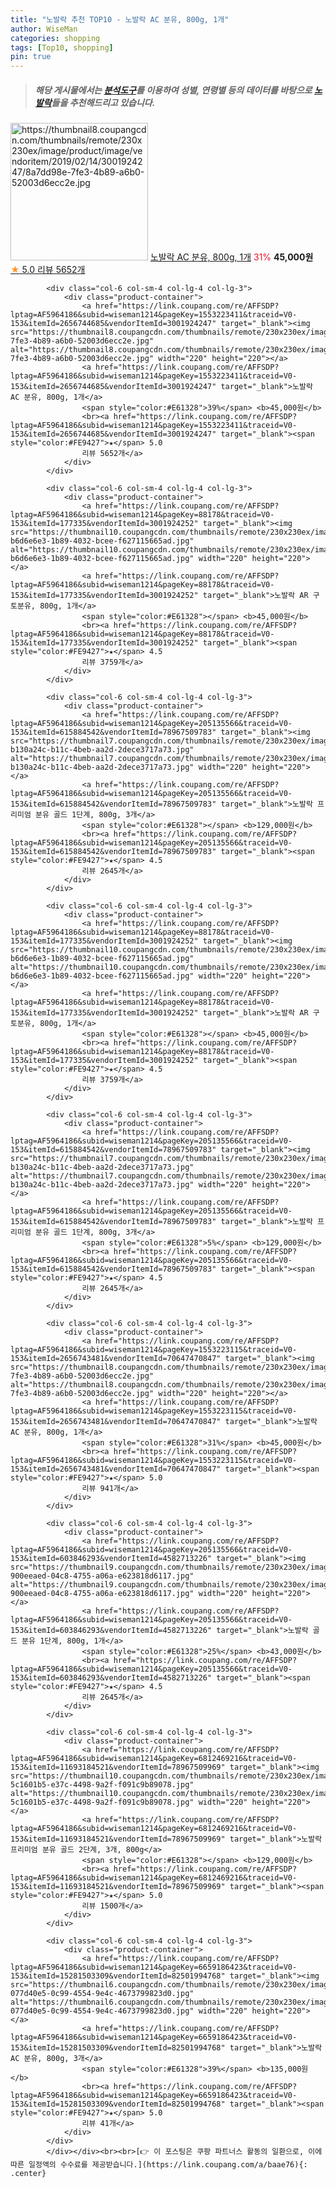 ```yaml
---
title: "노발락 추천 TOP10 - 노발락 AC 분유, 800g, 1개"
author: WiseMan
categories: shopping
tags: [Top10, shopping]
pin: true
---
```


> ##### 해당 게시물에서는 [**분석도구**](https://itemscout.io/)를 이용하여 **성별**, **연령별** 등의 데이터를 바탕으로 [**노발락**](https://link.coupang.com/a/baae76)들을 추천해드리고 있습니다.
<div class="container"><div class="row">
            <div class="col-6 col-sm-4 col-lg-4 col-lg-3">
                <div class="product-container">
                    <a href="https://link.coupang.com/re/AFFSDP?lptag=AF5964186&subid=wiseman1214&pageKey=1553223411&traceid=V0-153&itemId=2656744685&vendorItemId=3001924247" target="_blank"><img src="https://thumbnail8.coupangcdn.com/thumbnails/remote/230x230ex/image/product/image/vendoritem/2019/02/14/3001924247/8a7dd98e-7fe3-4b89-a6b0-52003d6ecc2e.jpg" alt="https://thumbnail8.coupangcdn.com/thumbnails/remote/230x230ex/image/product/image/vendoritem/2019/02/14/3001924247/8a7dd98e-7fe3-4b89-a6b0-52003d6ecc2e.jpg" width="220" height="220"></a>
                    <a href="https://link.coupang.com/re/AFFSDP?lptag=AF5964186&subid=wiseman1214&pageKey=1553223411&traceid=V0-153&itemId=2656744685&vendorItemId=3001924247" target="_blank">노발락 AC 분유, 800g, 1개</a>
                    <span style="color:#E61328">31%</span> <b>45,000원</b>
                    <br><a href="https://link.coupang.com/re/AFFSDP?lptag=AF5964186&subid=wiseman1214&pageKey=1553223411&traceid=V0-153&itemId=2656744685&vendorItemId=3001924247" target="_blank"><span style="color:#FE9427">★</span> 5.0
                    리뷰 5652개</a>
                </div>
            </div>
            
            <div class="col-6 col-sm-4 col-lg-4 col-lg-3">
                <div class="product-container">
                    <a href="https://link.coupang.com/re/AFFSDP?lptag=AF5964186&subid=wiseman1214&pageKey=1553223411&traceid=V0-153&itemId=2656744685&vendorItemId=3001924247" target="_blank"><img src="https://thumbnail8.coupangcdn.com/thumbnails/remote/230x230ex/image/product/image/vendoritem/2019/02/14/3001924247/8a7dd98e-7fe3-4b89-a6b0-52003d6ecc2e.jpg" alt="https://thumbnail8.coupangcdn.com/thumbnails/remote/230x230ex/image/product/image/vendoritem/2019/02/14/3001924247/8a7dd98e-7fe3-4b89-a6b0-52003d6ecc2e.jpg" width="220" height="220"></a>
                    <a href="https://link.coupang.com/re/AFFSDP?lptag=AF5964186&subid=wiseman1214&pageKey=1553223411&traceid=V0-153&itemId=2656744685&vendorItemId=3001924247" target="_blank">노발락 AC 분유, 800g, 1개</a>
                    <span style="color:#E61328">39%</span> <b>45,000원</b>
                    <br><a href="https://link.coupang.com/re/AFFSDP?lptag=AF5964186&subid=wiseman1214&pageKey=1553223411&traceid=V0-153&itemId=2656744685&vendorItemId=3001924247" target="_blank"><span style="color:#FE9427">★</span> 5.0
                    리뷰 5652개</a>
                </div>
            </div>
            
            <div class="col-6 col-sm-4 col-lg-4 col-lg-3">
                <div class="product-container">
                    <a href="https://link.coupang.com/re/AFFSDP?lptag=AF5964186&subid=wiseman1214&pageKey=88178&traceid=V0-153&itemId=177335&vendorItemId=3001924252" target="_blank"><img src="https://thumbnail10.coupangcdn.com/thumbnails/remote/230x230ex/image/retail/images/4459554216094882-b6d6e6e3-1b89-4032-bcee-f627115665ad.jpg" alt="https://thumbnail10.coupangcdn.com/thumbnails/remote/230x230ex/image/retail/images/4459554216094882-b6d6e6e3-1b89-4032-bcee-f627115665ad.jpg" width="220" height="220"></a>
                    <a href="https://link.coupang.com/re/AFFSDP?lptag=AF5964186&subid=wiseman1214&pageKey=88178&traceid=V0-153&itemId=177335&vendorItemId=3001924252" target="_blank">노발락 AR 구토분유, 800g, 1개</a>
                    <span style="color:#E61328"></span> <b>45,000원</b>
                    <br><a href="https://link.coupang.com/re/AFFSDP?lptag=AF5964186&subid=wiseman1214&pageKey=88178&traceid=V0-153&itemId=177335&vendorItemId=3001924252" target="_blank"><span style="color:#FE9427">★</span> 4.5
                    리뷰 3759개</a>
                </div>
            </div>
            
            <div class="col-6 col-sm-4 col-lg-4 col-lg-3">
                <div class="product-container">
                    <a href="https://link.coupang.com/re/AFFSDP?lptag=AF5964186&subid=wiseman1214&pageKey=205135566&traceid=V0-153&itemId=615884542&vendorItemId=78967509783" target="_blank"><img src="https://thumbnail7.coupangcdn.com/thumbnails/remote/230x230ex/image/retail/images/56926098804477-b130a24c-b11c-4beb-aa2d-2dece3717a73.jpg" alt="https://thumbnail7.coupangcdn.com/thumbnails/remote/230x230ex/image/retail/images/56926098804477-b130a24c-b11c-4beb-aa2d-2dece3717a73.jpg" width="220" height="220"></a>
                    <a href="https://link.coupang.com/re/AFFSDP?lptag=AF5964186&subid=wiseman1214&pageKey=205135566&traceid=V0-153&itemId=615884542&vendorItemId=78967509783" target="_blank">노발락 프리미엄 분유 골드 1단계, 800g, 3개</a>
                    <span style="color:#E61328"></span> <b>129,000원</b>
                    <br><a href="https://link.coupang.com/re/AFFSDP?lptag=AF5964186&subid=wiseman1214&pageKey=205135566&traceid=V0-153&itemId=615884542&vendorItemId=78967509783" target="_blank"><span style="color:#FE9427">★</span> 4.5
                    리뷰 2645개</a>
                </div>
            </div>
            
            <div class="col-6 col-sm-4 col-lg-4 col-lg-3">
                <div class="product-container">
                    <a href="https://link.coupang.com/re/AFFSDP?lptag=AF5964186&subid=wiseman1214&pageKey=88178&traceid=V0-153&itemId=177335&vendorItemId=3001924252" target="_blank"><img src="https://thumbnail10.coupangcdn.com/thumbnails/remote/230x230ex/image/retail/images/4459554216094882-b6d6e6e3-1b89-4032-bcee-f627115665ad.jpg" alt="https://thumbnail10.coupangcdn.com/thumbnails/remote/230x230ex/image/retail/images/4459554216094882-b6d6e6e3-1b89-4032-bcee-f627115665ad.jpg" width="220" height="220"></a>
                    <a href="https://link.coupang.com/re/AFFSDP?lptag=AF5964186&subid=wiseman1214&pageKey=88178&traceid=V0-153&itemId=177335&vendorItemId=3001924252" target="_blank">노발락 AR 구토분유, 800g, 1개</a>
                    <span style="color:#E61328"></span> <b>45,000원</b>
                    <br><a href="https://link.coupang.com/re/AFFSDP?lptag=AF5964186&subid=wiseman1214&pageKey=88178&traceid=V0-153&itemId=177335&vendorItemId=3001924252" target="_blank"><span style="color:#FE9427">★</span> 4.5
                    리뷰 3759개</a>
                </div>
            </div>
            
            <div class="col-6 col-sm-4 col-lg-4 col-lg-3">
                <div class="product-container">
                    <a href="https://link.coupang.com/re/AFFSDP?lptag=AF5964186&subid=wiseman1214&pageKey=205135566&traceid=V0-153&itemId=615884542&vendorItemId=78967509783" target="_blank"><img src="https://thumbnail7.coupangcdn.com/thumbnails/remote/230x230ex/image/retail/images/56926098804477-b130a24c-b11c-4beb-aa2d-2dece3717a73.jpg" alt="https://thumbnail7.coupangcdn.com/thumbnails/remote/230x230ex/image/retail/images/56926098804477-b130a24c-b11c-4beb-aa2d-2dece3717a73.jpg" width="220" height="220"></a>
                    <a href="https://link.coupang.com/re/AFFSDP?lptag=AF5964186&subid=wiseman1214&pageKey=205135566&traceid=V0-153&itemId=615884542&vendorItemId=78967509783" target="_blank">노발락 프리미엄 분유 골드 1단계, 800g, 3개</a>
                    <span style="color:#E61328">5%</span> <b>129,000원</b>
                    <br><a href="https://link.coupang.com/re/AFFSDP?lptag=AF5964186&subid=wiseman1214&pageKey=205135566&traceid=V0-153&itemId=615884542&vendorItemId=78967509783" target="_blank"><span style="color:#FE9427">★</span> 4.5
                    리뷰 2645개</a>
                </div>
            </div>
            
            <div class="col-6 col-sm-4 col-lg-4 col-lg-3">
                <div class="product-container">
                    <a href="https://link.coupang.com/re/AFFSDP?lptag=AF5964186&subid=wiseman1214&pageKey=1553223115&traceid=V0-153&itemId=2656743481&vendorItemId=70647470847" target="_blank"><img src="https://thumbnail8.coupangcdn.com/thumbnails/remote/230x230ex/image/product/image/vendoritem/2019/02/14/3001924247/8a7dd98e-7fe3-4b89-a6b0-52003d6ecc2e.jpg" alt="https://thumbnail8.coupangcdn.com/thumbnails/remote/230x230ex/image/product/image/vendoritem/2019/02/14/3001924247/8a7dd98e-7fe3-4b89-a6b0-52003d6ecc2e.jpg" width="220" height="220"></a>
                    <a href="https://link.coupang.com/re/AFFSDP?lptag=AF5964186&subid=wiseman1214&pageKey=1553223115&traceid=V0-153&itemId=2656743481&vendorItemId=70647470847" target="_blank">노발락 AC 분유, 800g, 1개</a>
                    <span style="color:#E61328">31%</span> <b>45,000원</b>
                    <br><a href="https://link.coupang.com/re/AFFSDP?lptag=AF5964186&subid=wiseman1214&pageKey=1553223115&traceid=V0-153&itemId=2656743481&vendorItemId=70647470847" target="_blank"><span style="color:#FE9427">★</span> 5.0
                    리뷰 941개</a>
                </div>
            </div>
            
            <div class="col-6 col-sm-4 col-lg-4 col-lg-3">
                <div class="product-container">
                    <a href="https://link.coupang.com/re/AFFSDP?lptag=AF5964186&subid=wiseman1214&pageKey=205135566&traceid=V0-153&itemId=603846293&vendorItemId=4582713226" target="_blank"><img src="https://thumbnail9.coupangcdn.com/thumbnails/remote/230x230ex/image/retail/images/4459582090517251-900eeaed-04c8-4755-a06a-e623818d6117.jpg" alt="https://thumbnail9.coupangcdn.com/thumbnails/remote/230x230ex/image/retail/images/4459582090517251-900eeaed-04c8-4755-a06a-e623818d6117.jpg" width="220" height="220"></a>
                    <a href="https://link.coupang.com/re/AFFSDP?lptag=AF5964186&subid=wiseman1214&pageKey=205135566&traceid=V0-153&itemId=603846293&vendorItemId=4582713226" target="_blank">노발락 골드 분유 1단계, 800g, 1개</a>
                    <span style="color:#E61328">25%</span> <b>43,000원</b>
                    <br><a href="https://link.coupang.com/re/AFFSDP?lptag=AF5964186&subid=wiseman1214&pageKey=205135566&traceid=V0-153&itemId=603846293&vendorItemId=4582713226" target="_blank"><span style="color:#FE9427">★</span> 4.5
                    리뷰 2645개</a>
                </div>
            </div>
            
            <div class="col-6 col-sm-4 col-lg-4 col-lg-3">
                <div class="product-container">
                    <a href="https://link.coupang.com/re/AFFSDP?lptag=AF5964186&subid=wiseman1214&pageKey=6812469216&traceid=V0-153&itemId=11693184521&vendorItemId=78967509969" target="_blank"><img src="https://thumbnail10.coupangcdn.com/thumbnails/remote/230x230ex/image/retail/images/5285888292729600-5c1601b5-e37c-4498-9a2f-f091c9b89078.jpg" alt="https://thumbnail10.coupangcdn.com/thumbnails/remote/230x230ex/image/retail/images/5285888292729600-5c1601b5-e37c-4498-9a2f-f091c9b89078.jpg" width="220" height="220"></a>
                    <a href="https://link.coupang.com/re/AFFSDP?lptag=AF5964186&subid=wiseman1214&pageKey=6812469216&traceid=V0-153&itemId=11693184521&vendorItemId=78967509969" target="_blank">노발락 프리미엄 분유 골드 2단계, 3개, 800g</a>
                    <span style="color:#E61328"></span> <b>129,000원</b>
                    <br><a href="https://link.coupang.com/re/AFFSDP?lptag=AF5964186&subid=wiseman1214&pageKey=6812469216&traceid=V0-153&itemId=11693184521&vendorItemId=78967509969" target="_blank"><span style="color:#FE9427">★</span> 5.0
                    리뷰 1500개</a>
                </div>
            </div>
            
            <div class="col-6 col-sm-4 col-lg-4 col-lg-3">
                <div class="product-container">
                    <a href="https://link.coupang.com/re/AFFSDP?lptag=AF5964186&subid=wiseman1214&pageKey=6659186423&traceid=V0-153&itemId=15281503309&vendorItemId=82501994768" target="_blank"><img src="https://thumbnail6.coupangcdn.com/thumbnails/remote/230x230ex/image/retail/images/88727810096561-077d40e5-0c99-4554-9e4c-4673799823d0.jpg" alt="https://thumbnail6.coupangcdn.com/thumbnails/remote/230x230ex/image/retail/images/88727810096561-077d40e5-0c99-4554-9e4c-4673799823d0.jpg" width="220" height="220"></a>
                    <a href="https://link.coupang.com/re/AFFSDP?lptag=AF5964186&subid=wiseman1214&pageKey=6659186423&traceid=V0-153&itemId=15281503309&vendorItemId=82501994768" target="_blank">노발락 AC 분유, 800g, 3개</a>
                    <span style="color:#E61328">39%</span> <b>135,000원</b>
                    <br><a href="https://link.coupang.com/re/AFFSDP?lptag=AF5964186&subid=wiseman1214&pageKey=6659186423&traceid=V0-153&itemId=15281503309&vendorItemId=82501994768" target="_blank"><span style="color:#FE9427">★</span> 5.0
                    리뷰 41개</a>
                </div>
            </div>
            </div></div><br><br>[👉 이 포스팅은 쿠팡 파트너스 활동의 일환으로, 이에 따른 일정액의 수수료를 제공받습니다.](https://link.coupang.com/a/baae76){: .center}